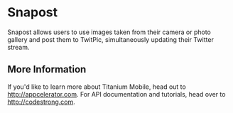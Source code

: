 # Snapost

Snapost allows users to use images taken from their camera or photo gallery and post them to TwitPic, 
simultaneously updating their Twitter stream.

## More Information

If you'd like to learn more about Titanium Mobile, head out to http://appcelerator.com.  For
API documentation and tutorials, head over to http://codestrong.com.